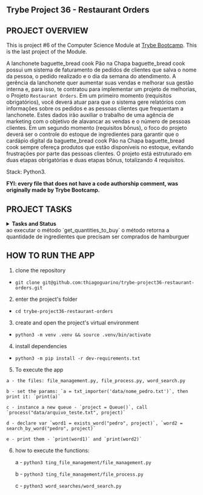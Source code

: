 ## Trybe Project 36 - Restaurant Orders


## PROJECT OVERVIEW

  This is project #6 of the Computer Science Module at [Trybe Bootcamp](https://www.betrybe.com/). This is the last project of the Module.

  A lanchonete baguette_bread cook Pão na Chapa baguette_bread cook possui um sistema de faturamento de pedidos de clientes que salva o nome da pessoa, o pedido realizado e o dia da semana do atendimento. A gerência da lanchonete quer aumentar suas vendas e melhorar sua gestão interna e, para isso, te contratou para implementar um projeto de melhorias, o Projeto `Restaurant Orders`. Em um primeiro momento (requisitos obrigatórios), você deverá atuar para que o sistema gere relatórios com informações sobre os pedidos e as pessoas clientes que frequentam a lanchonete. Estes dados irão auxiliar o trabalho de uma agência de marketing com o objetivo de alavancar as vendas e o número de pessoas clientes.
  Em um segundo momento (requisitos bônus), o foco do projeto deverá ser o controle do estoque de ingredientes para garantir que o cardápio digital da baguette_bread cook Pão na Chapa baguette_bread cook sempre ofereça produtos que estão disponíveis no estoque, evitando frustrações por parte das pessoas clientes.
  O projeto está estruturado em duas etapas obrigatórias e duas etapas bônus, totalizando 4 requisitos. 

  Stack: Python3.

  <strong>FYI: every file that does not have a code authorship comment, was originally made by Trybe Bootcamp.</strong>

## PROJECT TASKS

<details>
  <summary>
    <b>Tasks and Status</b>
  </summary>

  *description* | *status*
  --- | :---:
  1.1 - when executing the `analyze_log` method, the data is correctly filled in the `data/mkt_campaign.txt` file | :heavy_check_mark:
  1.2 - when executing the `analyze_log` method with a non-existent file, the method returns an error | :heavy_check_mark:
  1.3 - when executing the `analyze_log` method with an invalid extension, the method returns an error | :heavy_check_mark:
  2.1 - when instantiating the `TrackOrders` class for the first time, the len() method returns the number of orders equal to zero | :heavy_check_mark:
  2.2 - when executing the `add_new_order` method, the method must add an order | :heavy_check_mark:
  2.3 - when executing `get_most_ordered_dish_per_costumer`, the method returns the most ordered dish | :heavy_check_mark:
  2.4 - when executing `get_never_ordered_per_costumer`, the method returns the order that the customer never madez | :heavy_check_mark:
  2.5 - when executing `get_days_never_visited_per_costumer`, the method returns the days that the customer never visited | :heavy_check_mark:
  2.6 - when executing the `get_busiest_day` method, the method returns the busiest day | :heavy_check_mark:
  2.7 - when executing the `get_least_busy_day` method, the method returns the least busy day | :heavy_check_mark:
  3.1 - when executing the `get_quantities_to_buy` method, the method returns the updated list of ingredients | :heavy_check_mark:
  3.2 - when executing the `get_quantities_to_buy` method, the method returns the amount of ingredients that need to be bought for hamburger | :heavy_check_mark:
  3.3 - when executing the `get_quantities_to_buy` method, the method returns the updated list of ingredients that use different recipes | :heavy_check_mark:
  4.1 - when executing the add_new_order method for an order with a dish that does not have enough ingredients in stock, the method returns False | :heavy_check_mark:
  4.2 - when executing the get_available_dishes method, the method returns all the dishes that have enough ingredients for their preparation | :heavy_check_mark:
  4.3 - when executing the get_available_dishes method, the method does not return dishes whose ingredients are not enough for their preparation | :heavy_check_mark:
</details>
ao executar o método `get_quantities_to_buy` o método retorna a quantidade de ingredientes que precisam ser comprados de hamburguer

## HOW TO RUN THE APP

  1. clone the repository

  - `git clone git@github.com:thiagoguarino/trybe-project36-restaurant-orders.git`
  
  2. enter the project's folder 

  - `cd trybe-project36-restaurant-orders`

  3. create and open the project's virtual environment

  - `python3 -m venv .venv && source .venv/bin/activate`
  
  4. install dependencies

  - `python3 -m pip install -r dev-requirements.txt`

  5. To execute the app

    a - the files: file_management.py, file_process.py, word_search.py 

    b - set the params: `a = txt_importer('data/nome_pedro.txt')`, then print it: `print(a)`

    c - instance a new queue - `project = Queue()`, call `process("data/arquivo_teste.txt", project)`

    d - declare var `word1 = exists_word("pedro", project)`, `word2 = search_by_word("pedro", project)`

    e - print them - `print(word1)` and `print(word2)`

  6. how to execute the functions:

      a - `python3 ting_file_management/file_management.py`
      
      b - `python3 ting_file_management/file_process.py`

      c - `python3 word_searches/word_search.py`
